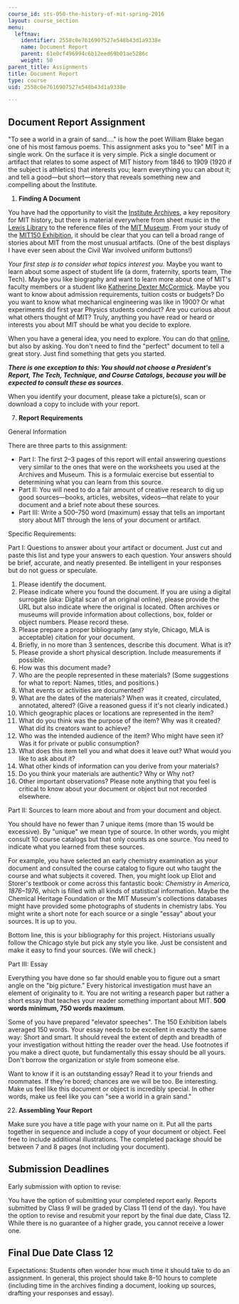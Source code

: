 ```yaml
---
course_id: sts-050-the-history-of-mit-spring-2016
layout: course_section
menu:
  leftnav:
    identifier: 2558c0e7616907527e548b43d1a9338e
    name: Document Report
    parent: 61e0cf496994c6b12eed69b01ae5286c
    weight: 50
parent_title: Assignments
title: Document Report
type: course
uid: 2558c0e7616907527e548b43d1a9338e

---
```


Document Report Assignment
--------------------------

"To see a world in a grain of sand…." is how the poet William Blake began one of his most famous poems. This assignment asks you to "see" MIT in a single work. On the surface it is very simple. Pick a single document or artifact that relates to some aspect of MIT history from 1846 to 1909 (1920 if the subject is athletics) that interests you; learn everything you can about it; and tell a good—but short—story that reveals something new and compelling about the Institute.

1.  **Finding A Document**

You have had the opportunity to visit the [Institute Archives](https://libraries.mit.edu/archives/), a key repository for MIT history, but there is material everywhere from sheet music in the [Lewis Library](https://libraries.mit.edu/music/) to the reference files of the [MIT Museum](https://webmuseum.mit.edu/main.php?module=objects). From your study of the [MIT150 Exhibition](http://museum.mit.edu/150/), it should be clear that you can tell a broad range of stories about MIT from the most unusual artifacts. (One of the best displays I have ever seen about the Civil War involved uniform buttons!)

_Your first step is to consider what topics interest you._ Maybe you want to learn about some aspect of student life (a dorm, fraternity, sports team, The Tech). Maybe you like biography and want to learn more about one of MIT's faculty members or a student like [Katherine Dexter McCormick](https://www.technologyreview.com/2011/02/22/196980/a-mind-of-her-own/). Maybe you want to know about admission requirements, tuition costs or budgets? Do you want to know what mechanical engineering was like in 1900? Or what experiments did first year Physics students conduct? Are you curious about what others thought of MIT? Truly, anything you have read or heard or interests you about MIT should be what you decide to explore.

When you have a general idea, you need to explore. You can do that [online](http://libraries.mit.edu/archives/), but also by asking. You don't need to find the "perfect" document to tell a great story. Just find something that gets you started.

**_There is one exception to this: You should not choose a President's Report, The Tech, Technique, and Course Catalogs, because you will be expected to consult these as sources_**.

When you identify your document, please take a picture(s), scan or download a copy to include with your report.

7.  **Report Requirements**

General Information

There are three parts to this assignment:

*   Part I: The first 2–3 pages of this report will entail answering questions very similar to the ones that were on the worksheets you used at the Archives and Museum. This is a formulaic exercise but essential to determining what you can learn from this source.
*   Part II: You will need to do a fair amount of creative research to dig up good sources—books, articles, websites, videos—that relate to your document and a brief note about these sources.
*   Part III: Write a 500–750 word (maximum) essay that tells an important story about MIT through the lens of your document or artifact.

Specific Requirements:

Part I: Questions to answer about your artifact or document. Just cut and paste this list and type your answers to each question. Your answers should be brief, accurate, and neatly presented. Be intelligent in your responses but do not guess or speculate.

1.  Please identify the document.
2.  Please indicate where you found the document. If you are using a digital surrogate (aka: Digital scan of an original online), please provide the URL but also indicate where the original is located. Often archives or museums will provide information about collections, box, folder or object numbers. Please record these.
3.  Please prepare a proper bibliography (any style, Chicago, MLA is acceptable) citation for your document.
4.  Briefly, in no more than 3 sentences, describe this document. What is it?
5.  Please provide a short physical description. Include measurements if possible.
6.  How was this document made?
7.  Who are the people represented in these materials? (Some suggestions for what to report: Names, titles, and positions.)
8.  What events or activities are documented?
9.  What are the dates of the materials? When was it created, circulated, annotated, altered? (Give a reasoned guess if it's not clearly indicated.)
10.  Which geographic places or locations are represented in the item?
11.  What do you think was the purpose of the item? Why was it created? What did its creators want to achieve?
12.  Who was the intended audience of the item? Who might have seen it? Was it for private or public consumption?
13.  What does this item tell you and what does it leave out? What would you like to ask about it?
14.  What other kinds of information can you derive from your materials?
15.  Do you think your materials are authentic? Why or Why not?
16.  Other important observations? Please note anything that you feel is critical to know about your document or object but not recorded elsewhere.

Part II: Sources to learn more about and from your document and object.

You should have no fewer than 7 unique items (more than 15 would be excessive). By "unique" we mean type of source. In other words, you might consult 10 course catalogs but that only counts as one source. You need to indicate what you learned from these sources.

For example, you have selected an early chemistry examination as your document and consulted the course catalog to figure out who taught the course and what subjects it covered. Then, you might look up Eliot and Storer's textbook or come across this fantastic book: _Chemistry in America, 1876–1976_, which is filled with all kinds of statistical information. Maybe the Chemical Heritage Foundation or the MIT Museum's collections databases might have provided some photographs of students in chemistry labs. You might write a short note for each source or a single "essay" about your sources. It is up to you.

Bottom line, this is your bibliography for this project. Historians usually follow the Chicago style but pick any style you like. Just be consistent and make it easy to find your sources. (We will check.)

Part III: Essay

Everything you have done so far should enable you to figure out a smart angle on the "big picture." Every historical investigation must have an element of originality to it. You are not writing a research paper but rather a short essay that teaches your reader something important about MIT. **500 words minimum, 750 words maximum**.

Some of you have prepared "elevator speeches". The 150 Exhibition labels averaged 150 words. Your essay needs to be excellent in exactly the same way: Short and smart. It should reveal the extent of depth and breadth of your investigation without hitting the reader over the head. Use footnotes if you make a direct quote, but fundamentally this essay should be all yours. Don't borrow the organization or style from someone else.

Want to know if it is an outstanding essay? Read it to your friends and roommates. If they're bored; chances are we will be too. Be interesting. Make us feel like this document or object is incredibly special. In other words, make us feel like you can "see a world in a grain sand."

22.  **Assembling Your Report**

Make sure you have a title page with your name on it. Put all the parts together in sequence and include a copy of your document or object. Feel free to include additional illustrations. The completed package should be between 7 and 8 pages (not including your document).

Submission Deadlines
--------------------

Early submission with option to revise:

You have the option of submitting your completed report early. Reports submitted by Class 9 will be graded by Class 11 (end of the day). You have the option to revise and resubmit your report by the final due date, Class 12. While there is no guarantee of a higher grade, you cannot receive a lower one.

Final Due Date Class 12
-----------------------

Expectations: Students often wonder how much time it should take to do an assignment. In general, this project should take 8–10 hours to complete (including time in the archives finding a document, looking up sources, drafting your responses and essay).